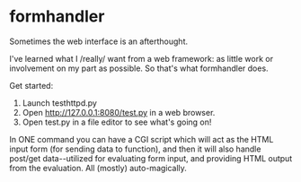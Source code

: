 formhandler
===========

Sometimes the web interface is an afterthought.

I've learned what I /really/ want from a web framework: as little work or involvement on my part as possible. So that's what formhandler does.

Get started:
  1. Launch testhttpd.py
  2. Open http://127.0.0.1:8080/test.py in a web browser.
  3. Open test.py in a file editor to see what's going on!

In ONE command you can have a CGI script which will act as the HTML input
form (for sending data to function), and then it will also handle post/get
data--utilized for evaluating form input, and providing HTML output from
the evaluation. All (mostly) auto-magically.
